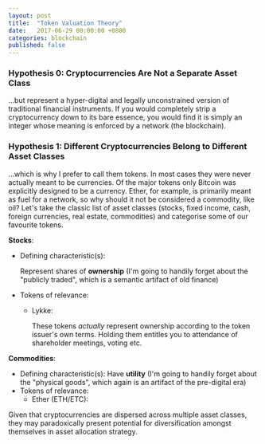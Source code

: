 ```yaml
---
layout: post
title:  "Token Valuation Theory"
date:   2017-06-29 00:00:00 +0800
categories: blockchain
published: false
---
```


### Hypothesis 0: Cryptocurrencies Are Not a Separate Asset Class
...but represent a hyper-digital and legally unconstrained version of traditional financial instruments. If you would completely strip a cryptocurrency down to its bare essence, you would find it is simply an integer whose meaning is enforced by a network (the blockchain).

### Hypothesis 1: Different Cryptocurrencies Belong to Different Asset Classes
...which is why I prefer to call them tokens. In most cases they were never actually meant to be currencies. Of the major tokens only Bitcoin was explicitly designed to be a currency. Ether, for example, is primarily meant as fuel for a network, so why should it not be considered a commodity, like oil? Let's take the classic list of asset classes (stocks, fixed income, cash, foreign currencies, real estate, commodities) and categorise some of our favourite tokens.

**Stocks**:
* Defining characteristic(s):

  Represent shares of __ownership__ (I'm going to handily forget about the "publicly traded", which is a semantic artifact of old finance)

* Tokens of relevance:
  * Lykke:

    These tokens *actually* represent ownership according to the token issuer's own terms. Holding them entitles you to attendance of shareholder meetings, voting etc.

**Commodities**:
* Defining characteristic(s):
  Have __utility__ (I'm going to handily forget about the "physical goods", which again is an artifact of the pre-digital era)
* Tokens of relevance:
  * Ether (ETH/ETC):








Given that cryptocurrencies are dispersed across multiple asset classes, they may paradoxically present potential for diversification amongst themselves in asset allocation strategy.

